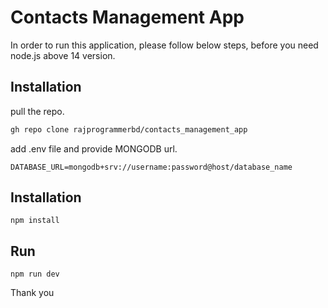 # Contacts Management App

In order to run this application, please follow below steps, before you need node.js above 14 version.

## Installation

pull the repo.

```bash
gh repo clone rajprogrammerbd/contacts_management_app
```

add .env file and provide MONGODB url.

```
DATABASE_URL=mongodb+srv://username:password@host/database_name
```

## Installation

```
npm install
```

## Run

```
npm run dev
```

Thank you